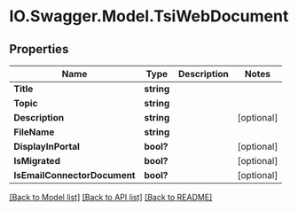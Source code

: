 # IO.Swagger.Model.TsiWebDocument
## Properties

Name | Type | Description | Notes
------------ | ------------- | ------------- | -------------
**Title** | **string** |  | 
**Topic** | **string** |  | 
**Description** | **string** |  | [optional] 
**FileName** | **string** |  | 
**DisplayInPortal** | **bool?** |  | [optional] 
**IsMigrated** | **bool?** |  | [optional] 
**IsEmailConnectorDocument** | **bool?** |  | [optional] 

[[Back to Model list]](../README.md#documentation-for-models) [[Back to API list]](../README.md#documentation-for-api-endpoints) [[Back to README]](../README.md)

